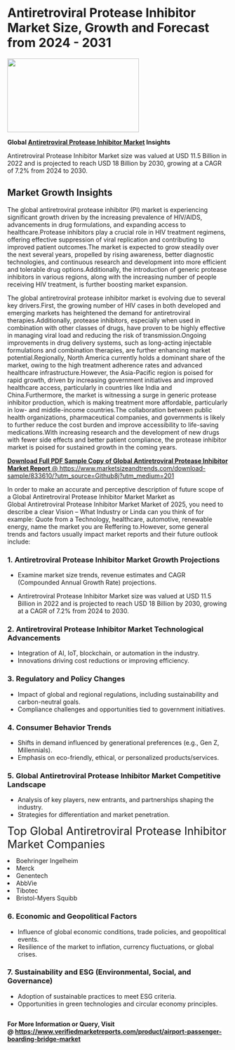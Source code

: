 <H1>Antiretroviral Protease Inhibitor Market Size, Growth and Forecast from 2024 - 2031</H1><img class="aligncenter size-medium wp-image-584254" src="https://thirdeyenews.in/wp-content/uploads/2024/09/Global-Market-Research-300x168.jpeg" alt="" width="300" height="168" /><p><strong>Global&nbsp;<a href="https://www.marketsizeandtrends.com/download-sample/833610/?utm_source=Github8j?utm_medium=201">Antiretroviral Protease Inhibitor Market</a> Insights</strong></p><p>Antiretroviral Protease Inhibitor Market size was valued at USD 11.5 Billion in 2022 and is projected to reach USD 18 Billion by 2030, growing at a CAGR of 7.2% from 2024 to 2030.</p><p><h2>Market Growth Insights</h2> <p>The global antiretroviral protease inhibitor (PI) market is experiencing significant growth driven by the increasing prevalence of HIV/AIDS, advancements in drug formulations, and expanding access to healthcare.Protease inhibitors play a crucial role in HIV treatment regimens, offering effective suppression of viral replication and contributing to improved patient outcomes.The market is expected to grow steadily over the next several years, propelled by rising awareness, better diagnostic technologies, and continuous research and development into more efficient and tolerable drug options.Additionally, the introduction of generic protease inhibitors in various regions, along with the increasing number of people receiving HIV treatment, is further boosting market expansion.</p> <p><a href="#"></a></p> <p>The global antiretroviral protease inhibitor market is evolving due to several key drivers.First, the growing number of HIV cases in both developed and emerging markets has heightened the demand for antiretroviral therapies.Additionally, protease inhibitors, especially when used in combination with other classes of drugs, have proven to be highly effective in managing viral load and reducing the risk of transmission.Ongoing improvements in drug delivery systems, such as long-acting injectable formulations and combination therapies, are further enhancing market potential.Regionally, North America currently holds a dominant share of the market, owing to the high treatment adherence rates and advanced healthcare infrastructure.However, the Asia-Pacific region is poised for rapid growth, driven by increasing government initiatives and improved healthcare access, particularly in countries like India and China.Furthermore, the market is witnessing a surge in generic protease inhibitor production, which is making treatment more affordable, particularly in low- and middle-income countries.The collaboration between public health organizations, pharmaceutical companies, and governments is likely to further reduce the cost burden and improve accessibility to life-saving medications.With increasing research and the development of new drugs with fewer side effects and better patient compliance, the protease inhibitor market is poised for sustained growth in the coming years.</p> <p><a href="#"></p><p><span class=""><strong>Download Full PDF Sample Copy of Global Antiretroviral Protease Inhibitor Market Report</strong> @ <a href="https://www.marketsizeandtrends.com/download-sample/833610/?utm_source=Github8j?utm_medium=201" target="_blank">https://www.marketsizeandtrends.com/download-sample/833610/?utm_source=Github8j?utm_medium=201</a></span></p><p>In order to make an accurate and perceptive description of future scope of a Global&nbsp;Antiretroviral Protease Inhibitor Market Market as Global&nbsp;Antiretroviral Protease Inhibitor Market Market of 2025, you need to describe a clear Vision &ndash; What Industry or Linda can you think of for example: Quote from a Technology, healthcare, automotive, renewable energy, name the market you are Reffering to.However, some general trends and factors usually impact market reports and their future outlook include:</p><h3>1.&nbsp;<strong>Antiretroviral Protease Inhibitor Market Growth Projections</strong></h3><ul><li>Examine market size trends, revenue estimates and CAGR (Compounded Annual Growth Rate) projections.</li><li><p>Antiretroviral Protease Inhibitor Market size was valued at USD 11.5 Billion in 2022 and is projected to reach USD 18 Billion by 2030, growing at a CAGR of 7.2% from 2024 to 2030.</p></li></ul><h3>2.&nbsp;<strong>Antiretroviral Protease Inhibitor Market Technological Advancements</strong></h3><ul><li>Integration of AI, IoT, blockchain, or automation in the industry.</li><li>Innovations driving cost reductions or improving efficiency.</li></ul><h3>3.&nbsp;<strong>Regulatory and Policy Changes</strong></h3><ul><li>Impact of global and regional regulations, including sustainability and carbon-neutral goals.</li><li>Compliance challenges and opportunities tied to government initiatives.</li></ul><h3>4.&nbsp;<strong>Consumer Behavior Trends</strong></h3><ul><li>Shifts in demand influenced by generational preferences (e.g., Gen Z, Millennials).</li><li>Emphasis on eco-friendly, ethical, or personalized products/services.</li></ul><h3>5.&nbsp;<strong>Global Antiretroviral Protease Inhibitor Market Competitive Landscape</strong></h3><ul><li>Analysis of key players, new entrants, and partnerships shaping the industry.</li><li>Strategies for differentiation and market penetration.</li></ul><p data-pm-slice="1 1 []"><span style="color: inherit; font-family: inherit; font-size: 25px;">Top Global Antiretroviral Protease Inhibitor Market Companies</span></p><div class="" data-test-id=""><p><li>Boehringer Ingelheim</li><li> Merck</li><li> Genentech</li><li> AbbVie</li><li> Tibotec</li><li> Bristol-Myers Squibb</li></p></div><h3>6.&nbsp;<strong>Economic and Geopolitical Factors</strong></h3><ul><li>Influence of global economic conditions, trade policies, and geopolitical events.</li><li>Resilience of the market to inflation, currency fluctuations, or global crises.</li></ul><h3>7.&nbsp;<strong>Sustainability and ESG (Environmental, Social, and Governance)</strong></h3><ul><li>Adoption of sustainable practices to meet ESG criteria.</li><li>Opportunities in green technologies and circular economy principles.</li></ul><h2><strong style="font-size: 14px;">For More Information or Query, Visit @&nbsp;</strong><a style="background-color: #ffffff; font-size: 14px;" href="https://www.marketsizeandtrends.com/report/antiretroviral-protease-inhibitor-market/" target="_blank">https://www.verifiedmarketreports.com/product/airport-passenger-boarding-bridge-market</a></h2>